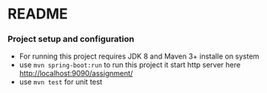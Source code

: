 # README

### Project setup and configuration
* For running this project requires JDK 8 and Maven 3+ installe  on system
* use `mvn spring-boot:run` to run this project it start http server here [http://localhost:9090/assignment/](http://localhost:9090/assignment/) 
* use `mvn test` for unit test


 
